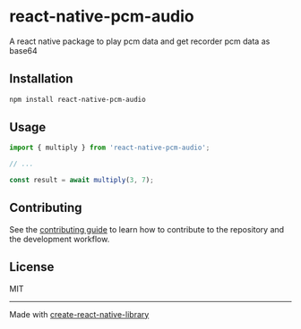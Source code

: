 # react-native-pcm-audio

A react native package to play pcm data and get recorder pcm data as base64

## Installation

```sh
npm install react-native-pcm-audio
```

## Usage

```js
import { multiply } from 'react-native-pcm-audio';

// ...

const result = await multiply(3, 7);
```

## Contributing

See the [contributing guide](CONTRIBUTING.md) to learn how to contribute to the repository and the development workflow.

## License

MIT

---

Made with [create-react-native-library](https://github.com/callstack/react-native-builder-bob)
